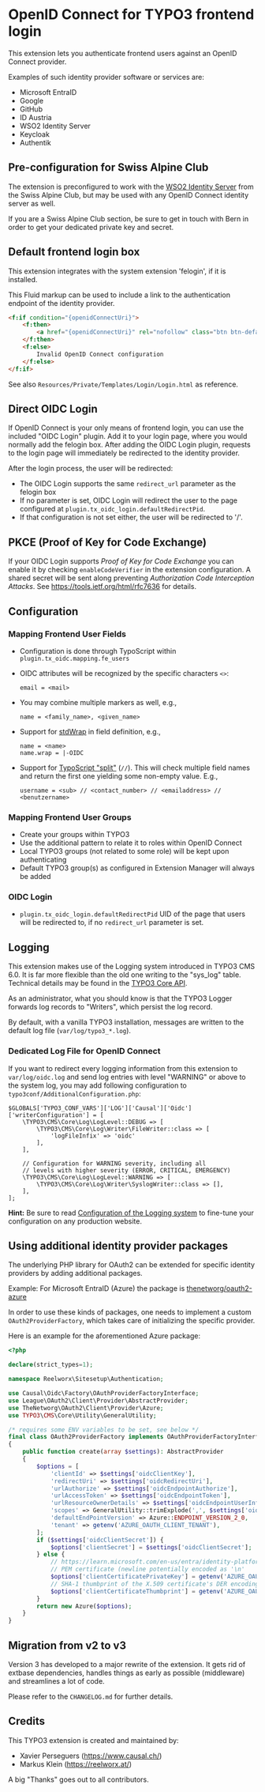 # OpenID Connect for TYPO3 frontend login

This extension lets you authenticate frontend users against an OpenID Connect
provider.

Examples of such identity provider software or services are:

- Microsoft EntraID
- Google
- GitHub
- ID Austria
- WSO2 Identity Server
- Keycloak
- Authentik

## Pre-configuration for Swiss Alpine Club

The extension is preconfigured to work with the
[WSO2 Identity Server](https://wso2.com/identity-and-access-management/) from
the Swiss Alpine Club, but may be used with any OpenID Connect identity server as well.

If you are a Swiss Alpine Club section, be sure to get in touch with Bern in
order to get your dedicated private key and secret.


## Default frontend login box

This extension integrates with the system extension 'felogin', if it is installed.

This Fluid markup can be used to include a link to the authentication endpoint of
the identity provider.

```html
<f:if condition="{openidConnectUri}">
    <f:then>
        <a href="{openidConnectUri}" rel="nofollow" class="btn btn-default"><span class="fa fa-openid"></span> OpenID Connect</a>
    </f:then>
    <f:else>
        Invalid OpenID Connect configuration
    </f:else>
</f:if>
```

See also `Resources/Private/Templates/Login/Login.html` as reference.

## Direct OIDC Login

If OpenID Connect is your only means of frontend login, you can use the included
"OIDC Login" plugin. Add it to your login page, where you would normally add the
felogin box. After adding the OIDC Login plugin, requests to the login page will
immediately be redirected to the identity provider.

After the login process, the user will be redirected:

- The OIDC Login supports the same `redirect_url` parameter as the felogin box
- If no parameter is set, OIDC Login will redirect the user to the page
  configured at `plugin.tx_oidc_login.defaultRedirectPid`.
- If that configuration is not set either, the user will be redirected to '/'.

## PKCE (Proof of Key for Code Exchange)

If your OIDC Login supports _Proof of Key for Code Exchange_ you can enable it
by checking `enableCodeVerifier` in the extension configuration. A shared secret
will be sent along preventing _Authorization Code Interception Attacks_. See
https://tools.ietf.org/html/rfc7636 for details.

## Configuration

### Mapping Frontend User Fields

- Configuration is done through TypoScript within
  `plugin.tx_oidc.mapping.fe_users`
- OIDC attributes will be recognized by the specific characters `<>`:

  ```
  email = <mail>
  ```

- You may combine multiple markers as well, e.g.,

  ```
  name = <family_name>, <given_name>
  ```

- Support for [stdWrap](https://docs.typo3.org/m/typo3/reference-typoscript/master/en-us/Functions/Stdwrap.html) in
  field definition, e.g.,

  ```
  name = <name>
  name.wrap = |-OIDC
  ```

- Support for [TypoScript "split"](https://docs.typo3.org/m/typo3/reference-typoscript/master/en-us/Functions/Stdwrap.html#data)
  (`//`). This will check multiple field names and return the first one yielding
  some non-empty value. E.g.,

  ```
  username = <sub> // <contact_number> // <emailaddress> // <benutzername>
  ```

### Mapping Frontend User Groups

- Create your groups within TYPO3
- Use the additional pattern to relate it to roles within OpenID Connect
- Local TYPO3 groups (not related to some role) will be kept upon authenticating
- Default TYPO3 group(s) as configured in Extension Manager will always be added

### OIDC Login

- `plugin.tx_oidc_login.defaultRedirectPid` UID of the page that users will be
  redirected to, if no `redirect_url` parameter is set.

## Logging

This extension makes use of the Logging system introduced in TYPO3 CMS 6.0. It
is far more flexible than the old one writing to the "sys_log" table. Technical
details may be found in the [TYPO3 Core API](https://docs.typo3.org/m/typo3/reference-coreapi/master/en-us/ApiOverview/Logging/Index.html#logging).

As an administrator, what you should know is that the TYPO3 Logger forwards log
records to "Writers", which persist the log record.

By default, with a vanilla TYPO3 installation, messages are written to the
default log file (`var/log/typo3_*.log`).


### Dedicated Log File for OpenID Connect

If you want to redirect every logging information from this extension to
`var/log/oidc.log` and send log entries with level "WARNING" or above to the
system log, you may add following configuration to
`typo3conf/AdditionalConfiguration.php`:

```
$GLOBALS['TYPO3_CONF_VARS']['LOG']['Causal']['Oidc']['writerConfiguration'] = [
    \TYPO3\CMS\Core\Log\LogLevel::DEBUG => [
        \TYPO3\CMS\Core\Log\Writer\FileWriter::class => [
            'logFileInfix' => 'oidc'
        ],
    ],

    // Configuration for WARNING severity, including all
    // levels with higher severity (ERROR, CRITICAL, EMERGENCY)
    \TYPO3\CMS\Core\Log\LogLevel::WARNING => [
        \TYPO3\CMS\Core\Log\Writer\SyslogWriter::class => [],
    ],
];
```

**Hint:** Be sure to read
[Configuration of the Logging system](https://docs.typo3.org/m/typo3/reference-coreapi/master/en-us/ApiOverview/Logging/Configuration/Index.html#logging-configuration)
to fine-tune your configuration on any production website.


## Using additional identity provider packages

The underlying PHP library for OAuth2 can be extended for specific
identity providers by adding additional packages.

Example: For Microsoft EntraID (Azure) the package is [thenetworg/oauth2-azure](https://packagist.org/packages/thenetworg/oauth2-azure)

In order to use these kinds of packages, one needs to implement a custom
`OAuth2ProviderFactory`, which takes care of initializing the specific provider.

Here is an example for the aforementioned Azure package:

```php
<?php

declare(strict_types=1);

namespace Reelworx\Sitesetup\Authentication;

use Causal\Oidc\Factory\OAuthProviderFactoryInterface;
use League\OAuth2\Client\Provider\AbstractProvider;
use TheNetworg\OAuth2\Client\Provider\Azure;
use TYPO3\CMS\Core\Utility\GeneralUtility;

/* requires some ENV variables to be set, see below */
final class OAuth2ProviderFactory implements OAuthProviderFactoryInterface
{
    public function create(array $settings): AbstractProvider
    {
        $options = [
            'clientId' => $settings['oidcClientKey'],
            'redirectUri' => $settings['oidcRedirectUri'],
            'urlAuthorize' => $settings['oidcEndpointAuthorize'],
            'urlAccessToken' => $settings['oidcEndpointToken'],
            'urlResourceOwnerDetails' => $settings['oidcEndpointUserInfo'],
            'scopes' => GeneralUtility::trimExplode(',', $settings['oidcClientScopes'], true),
            'defaultEndPointVersion' => Azure::ENDPOINT_VERSION_2_0,
            'tenant' => getenv('AZURE_OAUTH_CLIENT_TENANT'),
        ];
        if ($settings['oidcClientSecret']) {
            $options['clientSecret'] = $settings['oidcClientSecret'];
        } else {
            // https://learn.microsoft.com/en-us/entra/identity-platform/certificate-credentials
            // PEM certificate (newline potentially encoded as '\n'
            $options['clientCertificatePrivateKey'] = getenv('AZURE_OAUTH_CLIENT_CERTIFICATE');
            // SHA-1 thumbprint of the X.509 certificate's DER encoding.
            $options['clientCertificateThumbprint'] = getenv('AZURE_OAUTH_CLIENT_CERTIFICATE_THUMBPRINT');
        }
        return new Azure($options);
    }
}
```

## Migration from v2 to v3

Version 3 has developed to a major rewrite of the extension.
It gets rid of extbase dependencies, handles things as early as possible (middleware)
and streamlines a lot of code.

Please refer to the `CHANGELOG.md` for further details.

## Credits

This TYPO3 extension is created and maintained by:
 - Xavier Perseguers (https://www.causal.ch/)
 - Markus Klein (https://reelworx.at/)

A big "Thanks" goes out to all contributors.

